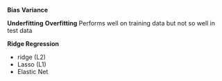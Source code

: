 **Bias**
**Variance**

**Underfitting**
**Overfitting**
Performs well on training data but not so well in test data  

**Ridge Regression**
- ridge (L2)
- Lasso (L1)
- Elastic Net

